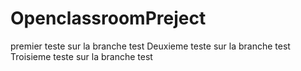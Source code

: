 # OpenclassroomPreject

premier teste sur la branche test
Deuxieme teste sur la branche test
Troisieme  teste sur la branche test